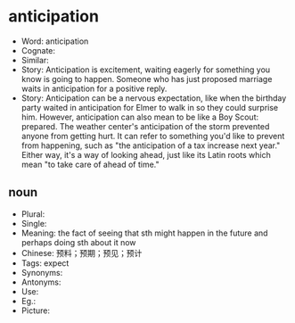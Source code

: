 # anticipation

- Word: anticipation
- Cognate: 
- Similar:
- Story: Anticipation is excitement, waiting eagerly for something you know is going to happen. Someone who has just proposed marriage waits in anticipation for a positive reply.
- Story: Anticipation can be a nervous expectation, like when the birthday party waited in anticipation for Elmer to walk in so they could surprise him. However, anticipation can also mean to be like a Boy Scout: prepared. The weather center's anticipation of the storm prevented anyone from getting hurt. It can refer to something you'd like to prevent from happening, such as "the anticipation of a tax increase next year." Either way, it's a way of looking ahead, just like its Latin roots which mean "to take care of ahead of time."

## noun

- Plural: 
- Single: 
- Meaning: the fact of seeing that sth might happen in the future and perhaps doing sth about it now
- Chinese: 预料；预期；预见；预计
- Tags: expect
- Synonyms: 
- Antonyms: 
- Use: 
- Eg.: 
- Picture: 

